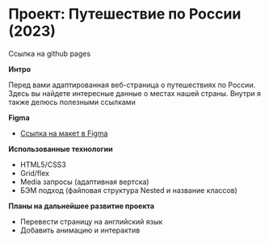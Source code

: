 # Проект: Путешествие по России (2023)

Ссылка на github pages

**Интро**

Перед вами адаптированная веб-страница о путешествиях по России.
Здесь вы найдете интересные данные о местах нашей страны. Внутри я также делюсь полезными ссылками

**Figma**

* [Ссылка на макет в Figma](https://www.figma.com/file/5S2WSbEFL6awjVWJ0NWL8Q/Sprint-3_-Russia-_-desktop-mobile?node-id=28503%3A0)

**Использованные технологии**

- HTML5/CSS3
- Grid/flex
- Media запросы (адаптивная вертска)
- БЭМ подход (файловая структура Nested и название классов)

**Планы на дальнейшее развитие проекта**

- Перевести страницу на английский язык
- Добавить анимацию и интерактив
